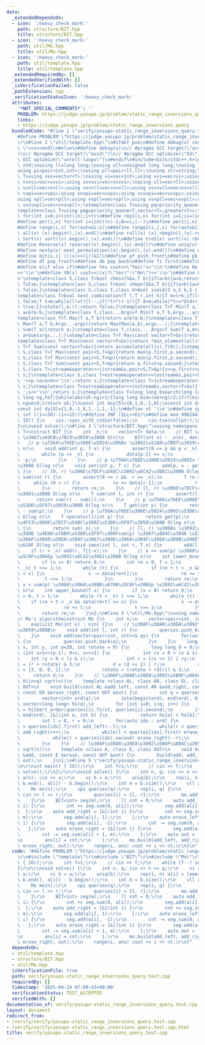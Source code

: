 ```yaml
---
data:
  _extendedDependsOn:
  - icon: ':heavy_check_mark:'
    path: structure/BIT.hpp
    title: structure/BIT.hpp
  - icon: ':heavy_check_mark:'
    path: util/Mo.hpp
    title: util/Mo.hpp
  - icon: ':heavy_check_mark:'
    path: util/template.hpp
    title: util/template.hpp
  _extendedRequiredBy: []
  _extendedVerifiedWith: []
  _isVerificationFailed: false
  _pathExtension: cpp
  _verificationStatusIcon: ':heavy_check_mark:'
  attributes:
    '*NOT_SPECIAL_COMMENTS*': ''
    PROBLEM: https://judge.yosupo.jp/problem/static_range_inversions_query
    links:
    - https://judge.yosupo.jp/problem/static_range_inversions_query
  bundledCode: "#line 1 \"verify/yosupo-static_range_inversions_query.test.cpp\"\n\
    #define PROBLEM \"https://judge.yosupo.jp/problem/static_range_inversions_query\"\
    \r\n#line 2 \"util/template.hpp\"\n#ifdef poe\n#define debug(x) cerr<<#x<<\":\
    \ \"<<x<<endl\n#else\n#define debug(x)\n// #pragma GCC target(\"arch=skylake-avx512\"\
    )\n// #pragma GCC target(\"avx2\")\n// #pragma GCC optimize(\"O3\")\n// #pragma\
    \ GCC optimize(\"unroll-loops\")\n#endif\n#include<bits/stdc++.h>\nusing namespace\
    \ std;\nusing ll=long long;\nusing ull=unsigned long long;\nusing ld=long double;\n\
    using pi=pair<int,int>;\nusing pll=pair<ll,ll>;\nusing str=string;\ntemplate<class\
    \ T>using vec=vector<T>;\nusing vi=vec<int>;using vvi=vec<vi>;using vvvi=vec<vvi>;using\
    \ vvvvi=vec<vvvi>;using vvvvvi=vec<vvvvi>;\nusing vll=vec<ll>;using vvll=vec<vll>;using\
    \ vvvll=vec<vvll>;using vvvvll=vec<vvvll>;using vvvvvll=vec<vvvvll>;\nusing vpi=vec<pi>;using\
    \ vvpi=vec<vpi>;using vvvpi=vec<vvpi>;using vvvvpi=vec<vvvpi>;using vvvvvpi=vec<vvvvpi>;\n\
    using vpll=vec<pll>;using vvpll=vec<vpll>;using vvvpll=vec<vvpll>;using vvvvpll=vec<vvvpll>;using\
    \ vvvvvpll=vec<vvvvpll>;\ntemplate<class T>using pq=priority_queue<T,vector<T>>;\n\
    template<class T>using pqg=priority_queue<T,vector<T>,greater<T>>;\n#define rep(i,n)\
    \ for(int i=0;i<(int)(n);i++)\n#define rep1(i,n) for(int i=1;i<=(int)(n);i++)\n\
    #define per(i,n) for(int i=(int)(n)-1;0<=i;i--)\n#define per1(i,n) for(int i=(int)(n);0<i;i--)\n\
    #define range(i,x) for(auto&i:x)\n#define range2(i,j,x) for(auto&[i,j]:x)\n#define\
    \ all(x) (x).begin(),(x).end()\n#define rall(x) (x).rbegin(),(x).rend()\n#define\
    \ Sort(x) sort((x).begin(),(x).end())\n#define troS(x) sort((x).rbegin(),(x).rend())\n\
    #define Reverse(x) reverse((x).begin(),(x).end())\n#define uniq(x) sort((x).begin(),(x).end());(x).erase(unique((x).begin(),(x).end()),(x).end())\n\
    #define nextp(x) next_permutation((x).begin(),(x).end())\n#define nextc(x,k) next_combination((x).begin(),(x).end(),k)\n\
    #define bit(x,i) (((x)>>(i))&1)\n#define pf push_front\n#define pb push_back\n\
    #define df pop_front\n#define db pop_back\n#define fi first\n#define se second\n\
    #define elif else if\n#define Yes cout<<\"Yes\"<<'\\n'\n#define No cout<<\"No\"\
    <<'\\n'\n#define YN(x) cout<<((x)?\"Yes\":\"No\")<<'\\n'\n#define O(x) cout<<(x)<<'\\\
    n'\ntemplate<class S,class T>bool chmin(S&a,T b){if(a>b){a=b;return true;}return\
    \ false;}\ntemplate<class S,class T>bool chmax(S&a,T b){if(a<b){a=b;return true;}return\
    \ false;}\ntemplate<class S,class T,class U>bool ismid(S a,S b,S c){return a<=b&&b<c;}\n\
    template<class T>bool next_combination(T l,T r,int k){T m=l+k;if(l==r||l==m||r==m)return\
    \ false;T t=m;while(l!=t){t--;if(*t<*(r-1)){T d=m;while(*t>=*d)d++;iter_swap(t,d);rotate(t+1,d+1,r);rotate(m,m+(r-d)-1,r);return\
    \ true;}}rotate(l,m,r);return false;}\ntemplate<class T>T Min(T a,T b){return\
    \ a<b?a:b;}\ntemplate<class T,class...Args>T Min(T a,T b,Args...args){return Min(Min(a,b),args...);}\n\
    template<class T>T Max(T a,T b){return a>b?a:b;}\ntemplate<class T,class...Args>T\
    \ Max(T a,T b,Args...args){return Max(Max(a,b),args...);}\ntemplate<class T>T\
    \ Sum(T a){return a;}\ntemplate<class T,class... Args>T Sum(T a,Args... args){return\
    \ a+Sum(args...);}\ntemplate<class T>T Max(const vector<T>&v){return *max_element(all(v));}\n\
    template<class T>T Min(const vector<T>&v){return *min_element(all(v));}\ntemplate<class\
    \ T>T Sum(const vector<T>&v){return accumulate(all(v),T(0));}\ntemplate<class\
    \ S,class T>T Max(const pair<S,T>&p){return max(p.first,p.second);}\ntemplate<class\
    \ S,class T>T Min(const pair<S,T>&p){return min(p.first,p.second);}\ntemplate<class\
    \ S,class T>T Sum(const pair<S,T>&p){return p.first+p.second;}\ntemplate<class\
    \ S,class T>istream&operator>>(istream&s,pair<S,T>&p){s>>p.first>>p.second;return\
    \ s;}\ntemplate<class S,class T>ostream&operator<<(ostream&s,pair<S,T>&p){s<<p.first<<'\
    \ '<<p.second<<'\\n';return s;}\ntemplate<class T>istream&operator>>(istream&s,vector<T>&v){for(auto&i:v)s>>i;return\
    \ s;}\ntemplate<class T>ostream&operator<<(ostream&s,vector<T>&v){for(auto&i:v)s<<i<<'\
    \ ';s<<'\\n';return s;}\ntemplate<class F>long long bsearch(long long ok,long\
    \ long ng,F&f){while(abs(ok-ng)>1){long long mid=(ok+ng)/2;if(f(mid))ok=mid;else\
    \ ng=mid;}return ok;}\nconst int dxy[5]={0,1,0,-1,0};\nconst int dx[8]={0,1,0,-1,1,1,-1,-1};\n\
    const int dy[8]={1,0,-1,0,1,-1,1,-1};\n#define nl '\\n'\n#define sp ' '\n#define\
    \ inf ((1<<30)-(1<<15))\n#define INF (1LL<<61)\n#define mod 998244353\n\nvoid\
    \ IO() {\n    ios::sync_with_stdio(false);\n    cin.tie(nullptr);\n    cout<<fixed<<setprecision(30);\n\
    }\n\nvoid solve();\n#line 3 \"structure/BIT.hpp\"\nusing namespace std;\ntemplate<class\
    \ T>\nstruct BIT {\n    int _n;\n    vector<T> data;\n    // BIT \u30920-indexed\
    \ \u3067\u69CB\u7BC9\u3059\u308B O(n)\n    BIT(int n) : _n(n), data(_n) {}\n \
    \   // p \u756A\u76EE\u306E\u5024\u306Bx \u3092\u52A0\u7B97\u3059\u308B O(log\
    \ n)\n    void add(int p, T x) {\n        assert(0 <= p && p < _n);\n        p++;\n\
    \        while (p <= _n) {\n            data[p-1] += x;\n            p += p &\
    \ -p;\n        }\n    }\n    // p \u756A\u76EE\u306E\u5024\u3092x \u306B\u3059\
    \u308B O(log n)\n    void set(int p, T x) {\n        add(p, x - get(p));\n   \
    \ }\n    // [0, r) \u306E\u7DCF\u548C\u3092\u6C42\u3081\u308B O(log n)\n    T\
    \ sum(int r) {\n        assert(0 <= r &&  r <= _n);\n        T re = T{};\n   \
    \     while (0 < r) {\n            re += data[r-1];\n            r -= r & -r;\n\
    \        }\n        return re;\n    }\n    // [l, r) \u306E\u7DCF\u548C\u3092\u6C42\
    \u3081\u308B O(log n)\n    T sum(int l, int r) {\n        assert(l <= r);\n  \
    \      return sum(r) - sum(l);\n    }\n    // p \u756A\u76EE\u306E\u5024\u3092\
    \u53D6\u5F97\u3059\u308B O(log n)\n    T get(int p) {\n        return sum(p+1)\
    \ - sum(p);\n    }\n    // p \u756A\u76EE\u306E\u5024\u3092\u53D6\u5F97\u3059\u308B\
    \ O(log n)\n    T operator[](int p) {\n        return get(p);\n    }\n    // \u5168\
    \u4F53\u306E\u7DCF\u548C\u3092\u53D6\u5F97\u3059\u308B O(log n)\n    T all_sum()\
    \ {\n        return sum(_n);\n    }\n    // [l, r) \u306Bx \u3092\u52A0\u7B97\u3059\
    \u308B \u4E00\u70B9\u53D6\u5F97\u306Fsum(p) \u3067\u884C\u3046 \u533A\u9593\u548C\
    \u30AF\u30A8\u30EA\u304C\u3067\u304D\u306A\u304F\u306A\u308B\u306E\u3067\u6CE8\
    \u610F O(log n)\n    void imos(int l, int r, T x) {\n        add(l, x);\n    \
    \    if (r < _n) add(r, T{}-x);\n    }\n    // x <= sum(p) \u3068\u306A\u308B\u6700\
    \u5C0F\u306Ep \u3092\u6C42\u3081\u308B O(log n)\n    int lower_bound(T x) {\n\
    \        if (x <= 0) return 0;\n        int re = 0, t = 1;\n        while (t <\
    \ _n) t <<= 1;\n        while (t) {\n            if (re + t < _n && data[re+t]\
    \ < x) {\n                x -= data[re+t];\n                re += t;\n       \
    \         t >>= 1;\n            }\n        }\n        return re;\n    }\n    //\
    \ x < sum(p) \u3068\u306A\u308B\u6700\u5C0F\u306Ep \u3092\u6C42\u3081\u308B O(log\
    \ n)\n    int upper_bound(T x) {\n        if (x < 0) return 0;\n        int re\
    \ = 0, t = 1;\n        while (t < _n) t <<= 1;\n        while (t) {\n        \
    \    if (re + t < _n && data[re+t] <= x) {\n                x -= data[re+t];\n\
    \                re += t;\n                t >>= 1;\n            }\n        }\n\
    \        return re;\n    }\n};\n#line 3 \"util/Mo.hpp\"\nusing namespace std;\n\
    // Mo's algorithm\nstruct Mo {\n    int n;\n    vector<pair<int, int>> queries;\n\
    \    explicit Mo(int n) : n(n) {}\n    // \u30AF\u30A8\u30EA\u3092\u8FFD\u52A0\
    \u3059\u308B\n    void add(int l, int r) {\n        queries.push_back({l, r});\n\
    \    }\n    void add(vector<pair<int, int>>& qs) {\n        for(auto& q : qs)\
    \ {\n            queries.push_back(q);\n        }\n    }\n    long long hilbert_order(int\
    \ x, int y, int p=20, int rotate = 0) {\n        long long d = 0;\n        for\
    \ (int s=1<<(p-1); 0<s; s>>=1) {\n            int rx = 0 < (x & s);\n        \
    \    int ry = 0 < (y & s);\n            int r = (rx << 1) | ry;\n            r\
    \ = (r + rotate) & 3;\n            d = (d << 2) | r;\n            const int rd[4]\
    \ = {3, 0, 0, 1};\n            rotate = (rotate + rd[r]) & 3;\n        }\n   \
    \     return d;\n    }\n    // \u30AF\u30A8\u30EA\u3092\u5B9F\u884C\u3059\u308B\
    \ O((n+q) sqrt(n))\n    template <class AL, class AR, class EL, class ER, class\
    \ OUT>\n    void build(const AL &add_left, const AR &add_right, const EL &erase_left,\
    \ const ER &erase_right, const OUT &out) {\n        int q = queries.size();\n\
    \        vector<int> ord(q);\n        iota(begin(ord), end(ord), 0);\n       \
    \ vector<long long> hs(q);\n        for (int i=0; i<q; i++) {\n            hs[i]\
    \ = hilbert_order(queries[i].first, queries[i].second);\n        }\n        sort(begin(ord),\
    \ end(ord), [&](int a, int b) {\n            return hs[a] < hs[b];\n        });\n\
    \        int l = 0, r = 0;\n        for(auto idx : ord) {\n            while(l\
    \ > queries[idx].first) add_left(--l);\n            while(r < queries[idx].second)\
    \ add_right(r++);\n            while(l < queries[idx].first) erase_left(l++);\n\
    \            while(r > queries[idx].second) erase_right(--r);\n            out(idx);\n\
    \        }\n    }\n    // \u30AF\u30A8\u30EA\u3092\u5B9F\u884C\u3059\u308B O((n+q)\
    \ sqrt(n))\n    template <class A, class E, class OUT>\n    void build(const A\
    \ &add, const E &erase, const OUT &out) {\n        build(add, add, erase, erase,\
    \ out);\n    }\n};\n#line 5 \"verify/yosupo-static_range_inversions_query.test.cpp\"\
    \n\r\nint main() { IO();\r\n    int T=1;\r\n    // cin >> T;\r\n    while (T--)\
    \ solve();\r\n}\r\n\r\nvoid solve() {\r\n    int n, q; cin >> n >> q;\r\n    vi\
    \ a(n); cin >> a;\r\n    vi b = a;\r\n    uniq(b);\r\n    rep(i, n) a[i] = lower_bound(b.begin(),\
    \ b.end(), a[i]) - b.begin();\r\n    int m = b.size();\r\n    vll ans(q);\r\n\
    \    Mo mo(n);\r\n    vpi queries(q);\r\n    rep(i, q) {\r\n        int l, r;\
    \ cin >> l >> r;\r\n        queries[i] = {l, r};\r\n        mo.add(l, r);\r\n\
    \    }\r\n    BIT<int> seg(m);\r\n    ll cnt = 0;\r\n    auto add_left = [&](int\
    \ i) {\r\n        cnt += seg.sum(0, a[i]);\r\n        seg.add(a[i], 1);\r\n  \
    \  };\r\n    auto add_right = [&](int i) {\r\n        cnt += seg.sum(a[i] + 1,\
    \ m);\r\n        seg.add(a[i], 1);\r\n    };\r\n    auto erase_left = [&](int\
    \ i) {\r\n        seg.add(a[i], -1);\r\n        cnt -= seg.sum(0, a[i]);\r\n \
    \   };\r\n    auto erase_right = [&](int i) {\r\n        seg.add(a[i], -1);\r\n\
    \        cnt -= seg.sum(a[i] + 1, m);\r\n    };\r\n    auto out = [&](int i) {\r\
    \n        ans[i] = cnt;\r\n    };\r\n    mo.build(add_left, add_right, erase_left,\
    \ erase_right, out);\r\n    range(i, ans) cout << i << nl;\r\n}\n"
  code: "#define PROBLEM \"https://judge.yosupo.jp/problem/static_range_inversions_query\"\
    \r\n#include \"template\"\r\n#include \"BIT\"\r\n#include \"Mo\"\r\n\r\nint main()\
    \ { IO();\r\n    int T=1;\r\n    // cin >> T;\r\n    while (T--) solve();\r\n\
    }\r\n\r\nvoid solve() {\r\n    int n, q; cin >> n >> q;\r\n    vi a(n); cin >>\
    \ a;\r\n    vi b = a;\r\n    uniq(b);\r\n    rep(i, n) a[i] = lower_bound(b.begin(),\
    \ b.end(), a[i]) - b.begin();\r\n    int m = b.size();\r\n    vll ans(q);\r\n\
    \    Mo mo(n);\r\n    vpi queries(q);\r\n    rep(i, q) {\r\n        int l, r;\
    \ cin >> l >> r;\r\n        queries[i] = {l, r};\r\n        mo.add(l, r);\r\n\
    \    }\r\n    BIT<int> seg(m);\r\n    ll cnt = 0;\r\n    auto add_left = [&](int\
    \ i) {\r\n        cnt += seg.sum(0, a[i]);\r\n        seg.add(a[i], 1);\r\n  \
    \  };\r\n    auto add_right = [&](int i) {\r\n        cnt += seg.sum(a[i] + 1,\
    \ m);\r\n        seg.add(a[i], 1);\r\n    };\r\n    auto erase_left = [&](int\
    \ i) {\r\n        seg.add(a[i], -1);\r\n        cnt -= seg.sum(0, a[i]);\r\n \
    \   };\r\n    auto erase_right = [&](int i) {\r\n        seg.add(a[i], -1);\r\n\
    \        cnt -= seg.sum(a[i] + 1, m);\r\n    };\r\n    auto out = [&](int i) {\r\
    \n        ans[i] = cnt;\r\n    };\r\n    mo.build(add_left, add_right, erase_left,\
    \ erase_right, out);\r\n    range(i, ans) cout << i << nl;\r\n}"
  dependsOn:
  - util/template.hpp
  - structure/BIT.hpp
  - util/Mo.hpp
  isVerificationFile: true
  path: verify/yosupo-static_range_inversions_query.test.cpp
  requiredBy: []
  timestamp: '2025-04-24 07:09:43+00:00'
  verificationStatus: TEST_ACCEPTED
  verifiedWith: []
documentation_of: verify/yosupo-static_range_inversions_query.test.cpp
layout: document
redirect_from:
- /verify/verify/yosupo-static_range_inversions_query.test.cpp
- /verify/verify/yosupo-static_range_inversions_query.test.cpp.html
title: verify/yosupo-static_range_inversions_query.test.cpp
---
```


